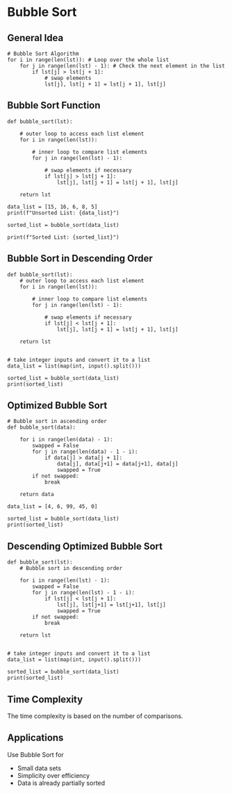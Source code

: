 # Bubble Sort
## General Idea
```
# Bubble Sort Algorithm 
for i in range(len(lst)): # Loop over the whole list  
    for j in range(len(lst) - 1): # Check the next element in the list
        if lst[j] > lst[j + 1]:
            # swap elements
            lst[j], lst[j + 1] = lst[j + 1], lst[j]
```
## Bubble Sort Function
```
def bubble_sort(lst):
 
    # outer loop to access each list element
    for i in range(len(lst)):
 
        # inner loop to compare list elements
        for j in range(len(lst) - 1):
 
            # swap elements if necessary
            if lst[j] > lst[j + 1]:
                lst[j], lst[j + 1] = lst[j + 1], lst[j]
 
    return lst       
 
data_list = [15, 16, 6, 8, 5]
print(f"Unsorted List: {data_list}")
 
sorted_list = bubble_sort(data_list)
 
print(f"Sorted List: {sorted_list}")
```
## Bubble Sort in Descending Order
```
def bubble_sort(lst):
    # outer loop to access each list element
    for i in range(len(lst)):
 
        # inner loop to compare list elements
        for j in range(len(lst) - 1):
 
            # swap elements if necessary
            if lst[j] < lst[j + 1]:
                lst[j], lst[j + 1] = lst[j + 1], lst[j]
 
    return lst


# take integer inputs and convert it to a list    
data_list = list(map(int, input().split()))

sorted_list = bubble_sort(data_list)
print(sorted_list)
```
## Optimized Bubble Sort
```
# Bubble sort in ascending order
def bubble_sort(data):
 
    for i in range(len(data) - 1):
        swapped = False
        for j in range(len(data) - 1 - i):
            if data[j] > data[j + 1]:
                data[j], data[j+1] = data[j+1], data[j]
                swapped = True
        if not swapped:
            break
        
    return data
 
data_list = [4, 6, 99, 45, 0]
 
sorted_list = bubble_sort(data_list)
print(sorted_list)
```
## Descending Optimized Bubble Sort
```
def bubble_sort(lst):
    # Bubble sort in descending order
 
    for i in range(len(lst) - 1):
        swapped = False
        for j in range(len(lst) - 1 - i):
            if lst[j] < lst[j + 1]:
                lst[j], lst[j+1] = lst[j+1], lst[j]
                swapped = True
        if not swapped:
            break
        
    return lst 


# take integer inputs and convert it to a list
data_list = list(map(int, input().split()))

sorted_list = bubble_sort(data_list)
print(sorted_list)
```
## Time Complexity
The time complexity is based on the number of comparisons.
## Applications
Use Bubble Sort for
- Small data sets
- Simplicity over efficiency
- Data is already partially sorted

